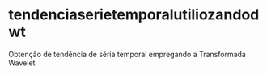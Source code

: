 # tendenciaserietemporalutiliozandodwt
Obtenção de tendência de séria temporal empregando a Transformada Wavelet
